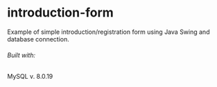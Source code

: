 # introduction-form
Example of simple introduction/registration form using Java Swing and database connection.
###### Built with:
MySQL v. 8.0.19
